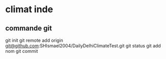 # climat inde
## commande git
git init 
git remote add origin git@github.com:SHIsmael2004/DailyDelhiClimateTest.git
git status
git add nom
git commit

